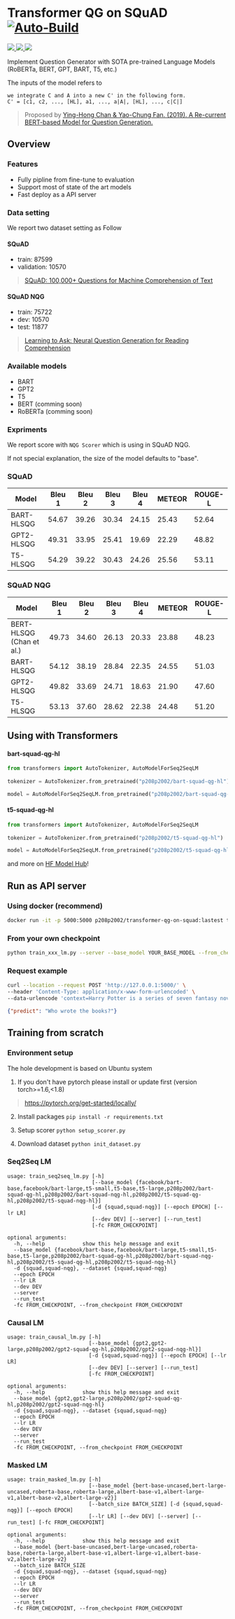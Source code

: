 # Transformer QG on SQuAD [![Auto-Build](https://github.com/p208p2002/Transformer-QG-on-SQuAD/actions/workflows/main.yml/badge.svg)](https://github.com/p208p2002/Transformer-QG-on-SQuAD/actions/workflows/main.yml)
<span>
<a target="_blank" href="https://github.com/p208p2002/Transformer-QG-on-SQuAD">
<img src="https://img.shields.io/badge/GitHub-100000?style=for-the-badge&logo=github&logoColor=white">
</a>

<a target="_blank" href="https://hub.docker.com/repository/docker/p208p2002/transformer-qg-on-squad">
<img src="https://img.shields.io/badge/Docker Hub-2CA5E0?style=for-the-badge&logo=docker&logoColor=white">
</a>

<a target="_blank" href="https://huggingface.co/p208p2002/bart-squad-qg-hl">
<img src="https://img.shields.io/badge/🤗 HF Model Hub-ffea00?style=for-the-badge&logoColor=white">
</a>
</span>

Implement Question Generator with SOTA pre-trained Language Models (RoBERTa, BERT, GPT, BART, T5, etc.)

The inputs of the model refers to 
```
we integrate C and A into a new C' in the following form.
C' = [c1, c2, ..., [HL], a1, ..., a|A|, [HL], ..., c|C|]
```
> Proposed by [Ying-Hong Chan & Yao-Chung Fan. (2019). A Re-current BERT-based Model for Question Generation.](https://www.aclweb.org/anthology/D19-5821/)

## Overview
### Features
- Fully pipline from fine-tune to evaluation
- Support most of state of the art models
- Fast deploy as a API server

### Data setting
We report two dataset setting as Follow

#### SQuAD
- train: 87599	
- validation: 10570
> [SQuAD: 100,000+ Questions for Machine Comprehension of Text](https://arxiv.org/abs/1606.05250)

#### SQuAD NQG
- train: 75722
- dev: 10570
- test: 11877
> [Learning to Ask: Neural Question Generation for Reading Comprehension](https://arxiv.org/abs/1705.00106)

### Available models
- BART
- GPT2
- T5
- BERT (comming soon)
- RoBERTa (comming soon)

### Expriments
We report score with `NQG Scorer` which is using in SQuAD NQG.

If not special explanation, the size of the model defaults to "base".

### SQuAD
Model                            |Bleu 1|Bleu 2|Bleu 3|Bleu 4|METEOR|ROUGE-L|
---------------------------------|------|------|------|------|------|-------|
BART-HLSQG                       |54.67 |39.26 |30.34 |24.15 |25.43 |52.64  |
GPT2-HLSQG                       |49.31 |33.95 |25.41| 19.69 |22.29 |48.82  |
T5-HLSQG                         |54.29 |39.22 |30.43 |24.26 |25.56 |53.11  |

### SQuAD NQG
Model                            |Bleu 1|Bleu 2|Bleu 3|Bleu 4|METEOR|ROUGE-L|
---------------------------------|------|------|------|------|------|-------|
BERT-HLSQG (Chan et al.)         |49.73 |34.60 |26.13 |20.33 |23.88 |48.23  |
BART-HLSQG                       |54.12 |38.19 |28.84 |22.35 |24.55 |51.03  |
GPT2-HLSQG                       |49.82 |33.69 |24.71 |18.63 |21.90 |47.60  |
T5-HLSQG                         |53.13 |37.60 |28.62 |22.38 |24.48 |51.20  |


## Using with Transformers
#### bart-squad-qg-hl
```python
from transformers import AutoTokenizer, AutoModelForSeq2SeqLM
  
tokenizer = AutoTokenizer.from_pretrained("p208p2002/bart-squad-qg-hl")

model = AutoModelForSeq2SeqLM.from_pretrained("p208p2002/bart-squad-qg-hl")
```
#### t5-squad-qg-hl
```python
from transformers import AutoTokenizer, AutoModelForSeq2SeqLM
  
tokenizer = AutoTokenizer.from_pretrained("p208p2002/t5-squad-qg-hl")

model = AutoModelForSeq2SeqLM.from_pretrained("p208p2002/t5-squad-qg-hl")
```

and more on [HF Model Hub](https://huggingface.co/p208p2002)!

## Run as API server
### Using docker (recommend)
```sh
docker run -it -p 5000:5000 p208p2002/transformer-qg-on-squad:lastest train_seq2seq_lm.py --server --base_model p208p2002/bart-squad-qg-hl
```

### From your own checkpoint
```sh
python train_xxx_lm.py --server --base_model YOUR_BASE_MODEL --from_checkpoint FROM_CHECKPOINT
```
### Request example
```sh
curl --location --request POST 'http://127.0.0.1:5000/' \
--header 'Content-Type: application/x-www-form-urlencoded' \
--data-urlencode 'context=Harry Potter is a series of seven fantasy novels written by [HL] J. K. Rowling. [HL]'
```
```json
{"predict": "Who wrote the books?"}
```

## Training from scratch
### Environment setup
The hole development is based on Ubuntu system

1. If you don't have pytorch please install or update first (version torch>=1.6,<1.8)
> https://pytorch.org/get-started/locally/

2. Install packages `pip install -r requirements.txt`

3. Setup scorer `python setup_scorer.py`

5. Download dataset `python init_dataset.py`

### Seq2Seq LM
```
usage: train_seq2seq_lm.py [-h]
                           [--base_model {facebook/bart-base,facebook/bart-large,t5-small,t5-base,t5-large,p208p2002/bart-squad-qg-hl,p208p2002/bart-squad-nqg-hl,p208p2002/t5-squad-qg-hl,p208p2002/t5-squad-nqg-hl}]
                           [-d {squad,squad-nqg}] [--epoch EPOCH] [--lr LR]
                           [--dev DEV] [--server] [--run_test]
                           [-fc FROM_CHECKPOINT]

optional arguments:
  -h, --help            show this help message and exit
  --base_model {facebook/bart-base,facebook/bart-large,t5-small,t5-base,t5-large,p208p2002/bart-squad-qg-hl,p208p2002/bart-squad-nqg-hl,p208p2002/t5-squad-qg-hl,p208p2002/t5-squad-nqg-hl}
  -d {squad,squad-nqg}, --dataset {squad,squad-nqg}
  --epoch EPOCH
  --lr LR
  --dev DEV
  --server
  --run_test
  -fc FROM_CHECKPOINT, --from_checkpoint FROM_CHECKPOINT
```

### Causal LM
```
usage: train_causal_lm.py [-h]
                          [--base_model {gpt2,gpt2-large,p208p2002/gpt2-squad-qg-hl,p208p2002/gpt2-squad-nqg-hl}]
                          [-d {squad,squad-nqg}] [--epoch EPOCH] [--lr LR]
                          [--dev DEV] [--server] [--run_test]
                          [-fc FROM_CHECKPOINT]

optional arguments:
  -h, --help            show this help message and exit
  --base_model {gpt2,gpt2-large,p208p2002/gpt2-squad-qg-hl,p208p2002/gpt2-squad-nqg-hl}
  -d {squad,squad-nqg}, --dataset {squad,squad-nqg}
  --epoch EPOCH
  --lr LR
  --dev DEV
  --server
  --run_test
  -fc FROM_CHECKPOINT, --from_checkpoint FROM_CHECKPOINT
```


### Masked LM
```
usage: train_masked_lm.py [-h]
                          [--base_model {bert-base-uncased,bert-large-uncased,roberta-base,roberta-large,albert-base-v1,albert-large-v1,albert-base-v2,albert-large-v2}]
                          [--batch_size BATCH_SIZE] [-d {squad,squad-nqg}] [--epoch EPOCH]
                          [--lr LR] [--dev DEV] [--server] [--run_test] [-fc FROM_CHECKPOINT]

optional arguments:
  -h, --help            show this help message and exit
  --base_model {bert-base-uncased,bert-large-uncased,roberta-base,roberta-large,albert-base-v1,albert-large-v1,albert-base-v2,albert-large-v2}
  --batch_size BATCH_SIZE
  -d {squad,squad-nqg}, --dataset {squad,squad-nqg}
  --epoch EPOCH
  --lr LR
  --dev DEV
  --server
  --run_test
  -fc FROM_CHECKPOINT, --from_checkpoint FROM_CHECKPOINT
```
